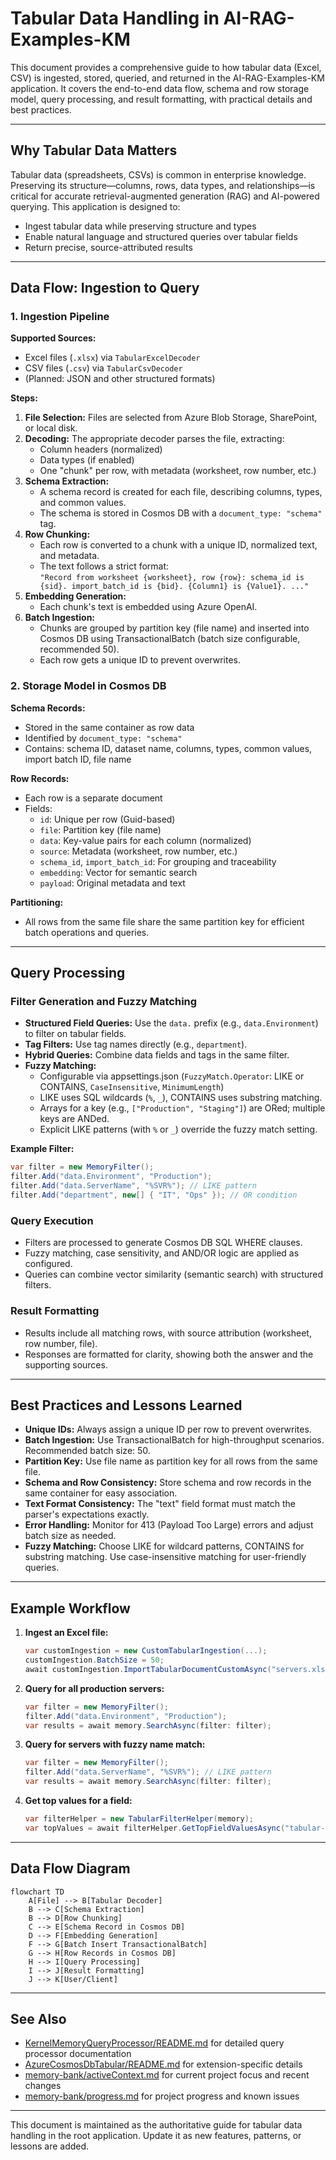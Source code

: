 # Tabular Data Handling in AI-RAG-Examples-KM

This document provides a comprehensive guide to how tabular data (Excel, CSV) is ingested, stored, queried, and returned in the AI-RAG-Examples-KM application. It covers the end-to-end data flow, schema and row storage model, query processing, and result formatting, with practical details and best practices.

---

## Why Tabular Data Matters

Tabular data (spreadsheets, CSVs) is common in enterprise knowledge. Preserving its structure—columns, rows, data types, and relationships—is critical for accurate retrieval-augmented generation (RAG) and AI-powered querying. This application is designed to:
- Ingest tabular data while preserving structure and types
- Enable natural language and structured queries over tabular fields
- Return precise, source-attributed results

---

## Data Flow: Ingestion to Query

### 1. Ingestion Pipeline

**Supported Sources:**  
- Excel files (`.xlsx`) via `TabularExcelDecoder`
- CSV files (`.csv`) via `TabularCsvDecoder`
- (Planned: JSON and other structured formats)

**Steps:**
1. **File Selection:** Files are selected from Azure Blob Storage, SharePoint, or local disk.
2. **Decoding:** The appropriate decoder parses the file, extracting:
   - Column headers (normalized)
   - Data types (if enabled)
   - One "chunk" per row, with metadata (worksheet, row number, etc.)
3. **Schema Extraction:**  
   - A schema record is created for each file, describing columns, types, and common values.
   - The schema is stored in Cosmos DB with a `document_type: "schema"` tag.
4. **Row Chunking:**  
   - Each row is converted to a chunk with a unique ID, normalized text, and metadata.
   - The text follows a strict format:  
     `"Record from worksheet {worksheet}, row {row}: schema_id is {sid}. import_batch_id is {bid}. {Column1} is {Value1}. ..."`
5. **Embedding Generation:**  
   - Each chunk's text is embedded using Azure OpenAI.
6. **Batch Ingestion:**  
   - Chunks are grouped by partition key (file name) and inserted into Cosmos DB using TransactionalBatch (batch size configurable, recommended 50).
   - Each row gets a unique ID to prevent overwrites.

### 2. Storage Model in Cosmos DB

**Schema Records:**
- Stored in the same container as row data
- Identified by `document_type: "schema"`
- Contains: schema ID, dataset name, columns, types, common values, import batch ID, file name

**Row Records:**
- Each row is a separate document
- Fields:
  - `id`: Unique per row (Guid-based)
  - `file`: Partition key (file name)
  - `data`: Key-value pairs for each column (normalized)
  - `source`: Metadata (worksheet, row number, etc.)
  - `schema_id`, `import_batch_id`: For grouping and traceability
  - `embedding`: Vector for semantic search
  - `payload`: Original metadata and text

**Partitioning:**
- All rows from the same file share the same partition key for efficient batch operations and queries.

---

## Query Processing

### Filter Generation and Fuzzy Matching

- **Structured Field Queries:** Use the `data.` prefix (e.g., `data.Environment`) to filter on tabular fields.
- **Tag Filters:** Use tag names directly (e.g., `department`).
- **Hybrid Queries:** Combine data fields and tags in the same filter.
- **Fuzzy Matching:**  
  - Configurable via appsettings.json (`FuzzyMatch.Operator`: LIKE or CONTAINS, `CaseInsensitive`, `MinimumLength`)
  - LIKE uses SQL wildcards (`%`, `_`), CONTAINS uses substring matching.
  - Arrays for a key (e.g., `["Production", "Staging"]`) are ORed; multiple keys are ANDed.
  - Explicit LIKE patterns (with `%` or `_`) override the fuzzy match setting.

**Example Filter:**
```csharp
var filter = new MemoryFilter();
filter.Add("data.Environment", "Production");
filter.Add("data.ServerName", "%SVR%"); // LIKE pattern
filter.Add("department", new[] { "IT", "Ops" }); // OR condition
```

### Query Execution

- Filters are processed to generate Cosmos DB SQL WHERE clauses.
- Fuzzy matching, case sensitivity, and AND/OR logic are applied as configured.
- Queries can combine vector similarity (semantic search) with structured filters.

### Result Formatting

- Results include all matching rows, with source attribution (worksheet, row number, file).
- Responses are formatted for clarity, showing both the answer and the supporting sources.

---

## Best Practices and Lessons Learned

- **Unique IDs:** Always assign a unique ID per row to prevent overwrites.
- **Batch Ingestion:** Use TransactionalBatch for high-throughput scenarios. Recommended batch size: 50.
- **Partition Key:** Use file name as partition key for all rows from the same file.
- **Schema and Row Consistency:** Store schema and row records in the same container for easy association.
- **Text Format Consistency:** The "text" field format must match the parser's expectations exactly.
- **Error Handling:** Monitor for 413 (Payload Too Large) errors and adjust batch size as needed.
- **Fuzzy Matching:** Choose LIKE for wildcard patterns, CONTAINS for substring matching. Use case-insensitive matching for user-friendly queries.

---

## Example Workflow

1. **Ingest an Excel file:**
   ```csharp
   var customIngestion = new CustomTabularIngestion(...);
   customIngestion.BatchSize = 50;
   await customIngestion.ImportTabularDocumentCustomAsync("servers.xlsx", "server-inventory");
   ```

2. **Query for all production servers:**
   ```csharp
   var filter = new MemoryFilter();
   filter.Add("data.Environment", "Production");
   var results = await memory.SearchAsync(filter: filter);
   ```

3. **Query for servers with fuzzy name match:**
   ```csharp
   var filter = new MemoryFilter();
   filter.Add("data.ServerName", "%SVR%"); // LIKE pattern
   var results = await memory.SearchAsync(filter: filter);
   ```

4. **Get top values for a field:**
   ```csharp
   var filterHelper = new TabularFilterHelper(memory);
   var topValues = await filterHelper.GetTopFieldValuesAsync("tabular-index", "data", "environment");
   ```

---

## Data Flow Diagram

```mermaid
flowchart TD
    A[File] --> B[Tabular Decoder]
    B --> C[Schema Extraction]
    B --> D[Row Chunking]
    C --> E[Schema Record in Cosmos DB]
    D --> F[Embedding Generation]
    F --> G[Batch Insert TransactionalBatch]
    G --> H[Row Records in Cosmos DB]
    H --> I[Query Processing]
    I --> J[Result Formatting]
    J --> K[User/Client]
```

---

## See Also

- [KernelMemoryQueryProcessor/README.md](./KernelMemoryQueryProcessor/README.md) for detailed query processor documentation
- [AzureCosmosDbTabular/README.md](./AzureCosmosDbTabular/README.md) for extension-specific details
- [memory-bank/activeContext.md](./memory-bank/activeContext.md) for current project focus and recent changes
- [memory-bank/progress.md](./memory-bank/progress.md) for project progress and known issues

---

This document is maintained as the authoritative guide for tabular data handling in the root application. Update it as new features, patterns, or lessons are added.
